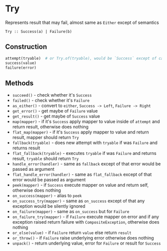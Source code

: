 # Try

Represents result that may fail, almost same as `Either` except of semantics

`Try :: Success(a) | Failure(b)`

## Construction

```python
attempt(tryable)  # or Try.of(tryable), would be `Success` except of case when an exception raised
success(value)
failure(error)
```

## Methods

 - `succeed()` - check whether it's `Success`
 - `failed()` - check whether it's `Failure`
 - `as_either()` - convert to `either`, `Success -> Left`, `Failure -> Right`
 - `get_error()` - get maybe of `Failure` value
 - `get_result()` - get maybe of `Success` value
 - `map(mapper)` - if it's `Success` apply mapper to value inside of `attempt` and return result, otherwise does nothing
 - `flat_map(mapper)` - if it's `Success` apply mapper to value and return result, mapper should return `Try`
 - `fallback(tryable)` - does new attempt with `tryable` if was `Failure` and returns result
 - `flat_fallback(tryable)` - executes `tryable` if was `Failure` and returns result, `tryable` should return `Try`
 - `handle_error(handler)` - same as `fallback` except of that error would be passed as argument
 - `flat_handle_error(handler)` - same as `flat_fallback` except of that error would be passed as argument
 - `peek(mapper)` - if `Success` execute mapper on value and return self, otherwise does nothing
 - `on_success(mapper)` - alias to `peek`
 - `on_success_try(mapper)` - same as `on_success` except of that any exception would be silently ignored
 - `on_failure(mapper)` - same as `on_success` but for `Failure`
 - `on_failure_try(mapper)` - if `Failure` execute mapper on error and if any exception raised return failure with `CompositeException`, otherwise does nothing
 - `or_else(value)` - if `Failure` return `value` else return `result`
 - `or_throw()` - if `Failure` raise underlying error otherwise does nothing
 - `unpack()` - return underlying value, error for `Failure` or result for `Success`

